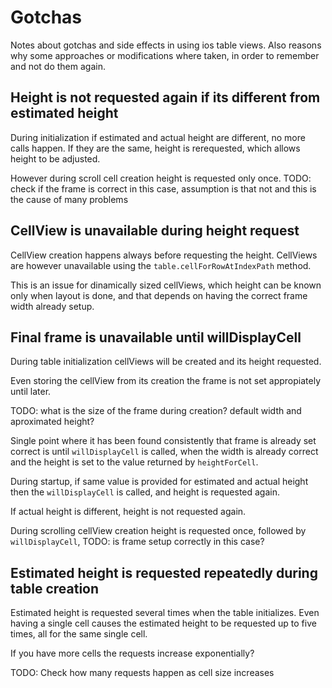 Gotchas
=======
Notes about gotchas and side effects in using ios table views.
Also reasons why some approaches or modifications where taken, in order to remember and not do them again.


Height is not requested again if its different from estimated height
--------------------------------------------------------------------
During initialization if estimated and actual height are different, no more calls happen. If they are the same, height is rerequested, which allows height to be adjusted.

However during scroll cell creation height is requested only once.
TODO: check if the frame is correct in this case, assumption is that not and this is the cause of many problems



CellView is unavailable during height request
---------------------------------------------
CellView creation happens always before requesting the height. CellViews are however unavailable using the `table.cellForRowAtIndexPath` method.

This is an issue for dinamically sized cellViews, which height can be known only when layout is done, and that depends on having the correct frame width already setup.



Final frame is unavailable until willDisplayCell
------------------------------------------------
During table initialization cellViews will be created and its height requested.

Even storing the cellView from its creation the frame is not set appropiately until later.

TODO: what is the size of the frame during creation? default width and aproximated height?

Single point where it has been found consistently that frame is already set correct is until `willDisplayCell` is called, when the width is already correct and the height is set to the value returned by `heightForCell`.

During startup, if same value is provided for estimated and actual height then the `willDisplayCell` is called, and height is requested again.

If actual height is different, height is not requested again.

During scrolling cellView creation height is requested once, followed by `willDisplayCell`, TODO: is frame setup correctly in this case?



Estimated height is requested repeatedly during table creation
--------------------------------------------------------------
Estimated height is requested several times when the table initializes. Even having a single cell causes the estimated height to be requested up to five times, all for the same single cell.

If you have more cells the requests increase exponentially?

TODO: Check how many requests happen as cell size increases
